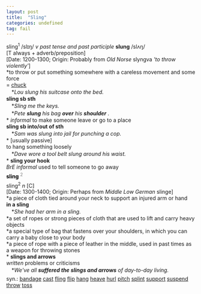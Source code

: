 ```yaml
---
layout: post
title:  "Sling"
categories: undefined
tag: fail
---
```

<DIV style="MARGIN: 0px 0px 5px">sling<SUP>1</SUP> /slɪŋ/ <I>v past tense and past participle</I> <B>slung</B> /slʌŋ/<BR>[T always + adverb/preposition] <BR>[Date: 1200-1300; Origin: Probably from <I>Old Norse</I> slyngva <I>'to throw violently'</I>]<BR>*to throw or put something somewhere with a careless movement and some force<BR>= <A href="{{ site.baseurl }}/chuck"><U>chuck</U></A><BR>　*<I>Lou slung his suitcase onto the bed.</I><BR><B>sling sb sth</B><BR>　*<I>Sling me the keys.</I><BR>　*<I>Pete <B>slung</B> his bag <B>over</B> his <B>shoulder</B> .</I><BR>* <I>informal</I> to make someone leave or go to a place<BR><B>sling sb into/out of sth</B><BR>　*<I>Sam was slung into jail for punching a cop.</I><BR>* [usually passive] <BR>to hang something loosely<BR>　*<I>Dave wore a tool belt slung around his waist.</I><BR>* <B>sling your hook</B><BR><I>BrE informal</I> used to tell someone to go away</DIV>
<DIV style="COLOR: #808080; MARGIN: 0px 0px 5px; LINE-HEIGHT: normal"><SPAN style="FONT-SIZE: 10.5pt; COLOR: #000000; LINE-HEIGHT: normal"><B>sling</B></SPAN> <SUP style="FONT-SIZE: 83%; LINE-HEIGHT: normal">2</SUP> </DIV>
<DIV style="MARGIN: 0px 0px 5px">sling<SUP>2</SUP> <I>n</I> [C] <BR>[Date: 1300-1400; Origin: Perhaps from <I>Middle Low German</I> slinge]<BR>*a piece of cloth tied around your neck to support an injured arm or hand<BR><B>in a sling</B><BR>　*<I>She had her arm in a sling.</I><BR>*a set of ropes or strong pieces of cloth that are used to lift and carry heavy objects<BR>*a special type of bag that fastens over your shoulders, in which you can carry a baby close to your body<BR>*a piece of rope with a piece of leather in the middle, used in past times as a weapon for throwing stones<BR>* <B>slings and arrows</B><BR><I>written</I> problems or criticisms<BR>　*<I>We've all <B>suffered the slings and arrows</B> of day-to-day living.</I></DIV>
<DIV style="MARGIN: 0px 0px 5px">
<DIV style="MARGIN: 4px 0px">syn.: <A href="{{ site.baseurl }}/bandage"><U>bandage</U></A> <A href="{{ site.baseurl }}/cast"><U>cast</U></A> <A href="{{ site.baseurl }}/fling"><U>fling</U></A> <A href="{{ site.baseurl }}/flip"><U>flip</U></A> <A href="{{ site.baseurl }}/hang"><U>hang</U></A> <A href="{{ site.baseurl }}/heave"><U>heave</U></A> <A href="{{ site.baseurl }}/hurl"><U>hurl</U></A> <A href="{{ site.baseurl }}/pitch"><U>pitch</U></A> <A href="{{ site.baseurl }}/splint"><U>splint</U></A> <A href="{{ site.baseurl }}/support"><U>support</U></A> <A href="{{ site.baseurl }}/suspend"><U>suspend</U></A> <A href="{{ site.baseurl }}/throw"><U>throw</U></A> <A href="{{ site.baseurl }}/toss"><U>toss</U></A></DIV></DIV>
